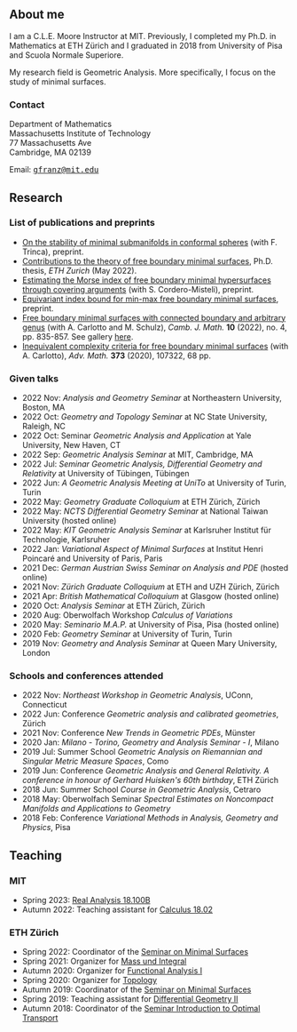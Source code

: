 ## About me

I am a C.L.E. Moore Instructor at MIT. Previously, I completed my Ph.D. in Mathematics at ETH Zürich and I graduated in 2018 from University of Pisa and Scuola Normale Superiore.

My research field is Geometric Analysis. More specifically, I focus on the study of minimal surfaces.

### Contact

Department of Mathematics  
Massachusetts Institute of Technology  
77 Massachusetts Ave  
Cambridge, MA 02139

Email: <tt>gfranz@mit.edu</tt>




## Research


### List of publications and preprints

- [On the stability of minimal submanifolds in conformal spheres](https://arxiv.org/abs/2211.01106) (with F. Trinca), preprint.
- [Contributions to the theory of free boundary minimal surfaces](https://arxiv.org/abs/2208.12188), Ph.D. thesis, *ETH Zurich* (May 2022).
- [Estimating the Morse index of free boundary minimal hypersurfaces through covering arguments](https://arxiv.org/abs/2206.02105) (with S. Cordero-Misteli), preprint.
- [Equivariant index bound for min-max free boundary minimal surfaces](https://arxiv.org/abs/2110.01020), preprint.
- [Free boundary minimal surfaces with connected boundary and arbitrary genus](https://arxiv.org/abs/2001.04920) (with A. Carlotto and M. Schulz), *Camb. J. Math.* **10** (2022), no. 4, pp. 835-857. See gallery [here](https://mbschulz.github.io/fbms/connected_boundary.html).
- [Inequivalent complexity criteria for free boundary minimal surfaces](https://arxiv.org/abs/1908.04709) (with A. Carlotto), *Adv. Math.* **373** (2020), 107322, 68 pp.

### Given talks

- 2022 Nov: *Analysis and Geometry Seminar* at Northeastern University, Boston, MA
- 2022 Oct: *Geometry and Topology Seminar* at NC State University, Raleigh, NC
- 2022 Oct: Seminar *Geometric Analysis and Application* at Yale University, New Haven, CT
- 2022 Sep: *Geometric Analysis Seminar* at MIT, Cambridge, MA
- 2022 Jul: *Seminar Geometric Analysis, Differential Geometry and Relativity* at University of Tübingen, Tübingen
- 2022 Jun: *A Geometric Analysis Meeting at UniTo* at University of Turin, Turin
- 2022 May: *Geometry Graduate Colloquium* at ETH Zürich, Zürich
- 2022 May: *NCTS Differential Geometry Seminar* at National Taiwan University (hosted online)
- 2022 May: *KIT Geometric Analysis Seminar* at Karlsruher Institut für Technologie, Karlsruher
- 2022 Jan: *Variational Aspect of Minimal Surfaces* at Institut Henri Poincaré and University of Paris, Paris
- 2021 Dec: *German Austrian Swiss Seminar on Analysis and PDE* (hosted online)
- 2021 Nov: *Zürich Graduate Colloquium* at ETH and UZH Zürich, Zürich
- 2021 Apr: *British Mathematical Colloquium* at Glasgow (hosted online)
- 2020 Oct: *Analysis Seminar* at ETH Zürich, Zürich
- 2020 Aug: Oberwolfach Workshop *Calculus of Variations*
- 2020 May: *Seminario M.A.P.* at University of Pisa, Pisa (hosted online)
- 2020 Feb: *Geometry Seminar* at University of Turin, Turin
- 2019 Nov: *Geometry and Analysis Seminar* at Queen Mary University, London

### Schools and conferences attended

- 2022 Nov: *Northeast Workshop in Geometric Analysis*, UConn, Connecticut
- 2022 Jun: Conference *Geometric analysis and calibrated geometries*, Zürich
- 2021 Nov: Conference *New Trends in Geometric PDEs*, Münster
- 2020 Jan: *Milano - Torino, Geometry and Analysis Seminar - I*, Milano
- 2019 Jul: Summer School *Geometric Analysis on Riemannian and Singular Metric Measure Spaces*, Como
- 2019 Jun: Conference *Geometric Analysis and General Relativity. A conference in honour of Gerhard Huisken's 60th birthday*, ETH Zürich
- 2018 Jun: Summer School *Course in Geometric Analysis*, Cetraro
- 2018 May: Oberwolfach Seminar *Spectral Estimates on Noncompact Manifolds and Applications to Geometry*
- 2018 Feb: Conference *Variational Methods in Analysis, Geometry and Physics*, Pisa

## Teaching

### MIT

- Spring 2023: [Real Analysis 18.100B](https://canvas.mit.edu/courses/18707)
- Autumn 2022: Teaching assistant for [Calculus 18.02](https://canvas.mit.edu/courses/15822)

### ETH Zürich

- Spring 2022: Coordinator of the [Seminar on Minimal Surfaces](https://metaphor.ethz.ch/x/2022/fs/401-3830-22L)
- Spring 2021: Organizer for [Mass und Integral](https://metaphor.ethz.ch/x/2021/fs/401-2284-00L/)
- Autumn 2020: Organizer for [Functional Analysis I](https://metaphor.ethz.ch/x/2020/hs/401-3461-00L/)
- Spring 2020: Organizer for [Topology](https://metaphor.ethz.ch/x/2020/fs/401-2554-00L/)
- Autumn 2019: Coordinator of the [Seminar on Minimal Surfaces](https://metaphor.ethz.ch/x/2019/hs/401-3830-69L/)
- Spring 2019: Teaching assistant for [Differential Geometry II](http://vvz.ethz.ch/Vorlesungsverzeichnis/lerneinheit.view?lerneinheitId=127597&semkez=2019S&ansicht=KATALOGDATEN&lang=en)
- Autumn 2018: Coordinator of the [Seminar Introduction to Optimal Transport](https://metaphor.ethz.ch/x/2018/hs/401-3350-68L/)
